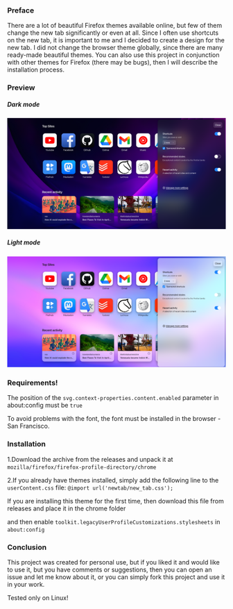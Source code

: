 ### Preface
There are a lot of beautiful Firefox themes available online, but few of them change the new tab significantly or even at all. Since I often use shortcuts on the new tab, it is important to me and I decided to create a design for the new tab. I did not change the browser theme globally, since there are many ready-made beautiful themes. You can also use this project in conjunction with other themes for Firefox (there may be bugs), then I will describe the installation process.

### Preview
##### Dark mode
![Preview](preview/preview.png)

##### Light mode
![Preview](preview/preview-light.png)

### Requirements!
The position of the `svg.context-properties.content.enabled` parameter in about:config must be `true`

To avoid problems with the font, the font must be installed in the browser - San Francisco.

### Installation
1.Download the archive from the releases and unpack it at `mozilla/firefox/firefox-profile-directory/chrome`

2.If you already have themes installed, simply add the following line to the `userContent.css` file: `@import url('newtab/new_tab.css');`
  
  If you are installing this theme for the first time, then download this file from releases and place it in the chrome folder

  and then enable `toolkit.legacyUserProfileCustomizations.stylesheets` in `about:config`
### Conclusion
This project was created for personal use, but if you liked it and would like to use it, but you have comments or suggestions, then you can open an issue and let me know about it, or you can simply fork this project and use it in your work.

Tested only on Linux!
